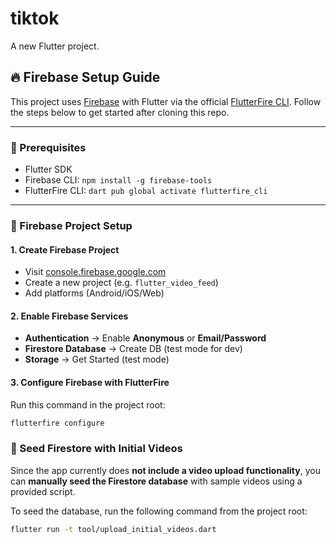 # tiktok

A new Flutter project.

## 🔥 Firebase Setup Guide

This project uses [Firebase](https://firebase.google.com/) with Flutter via the official [FlutterFire CLI](https://firebase.flutter.dev/docs/cli/). Follow the steps below to get started after cloning this repo.

---

### 🧱 Prerequisites

- Flutter SDK
- Firebase CLI: `npm install -g firebase-tools`
- FlutterFire CLI: `dart pub global activate flutterfire_cli`

---

### 🚀 Firebase Project Setup

#### 1. Create Firebase Project

- Visit [console.firebase.google.com](https://console.firebase.google.com)
- Create a new project (e.g. `flutter_video_feed`)
- Add platforms (Android/iOS/Web)

#### 2. Enable Firebase Services

- **Authentication** → Enable **Anonymous** or **Email/Password**
- **Firestore Database** → Create DB (test mode for dev)
- **Storage** → Get Started (test mode)

#### 3. Configure Firebase with FlutterFire

Run this command in the project root:

```bash
flutterfire configure
```

### 🎥 Seed Firestore with Initial Videos

Since the app currently does **not include a video upload functionality**, you can **manually seed the Firestore database** with sample videos using a provided script.

To seed the database, run the following command from the project root:

```bash
flutter run -t tool/upload_initial_videos.dart

